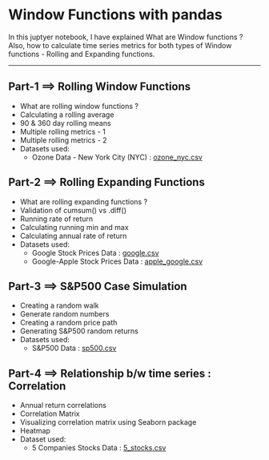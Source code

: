 # Window Functions with pandas

In this juptyer notebook, I have explained What are Window functions ? Also, how to calculate time series metrics for both types of Window functions - Rolling and Expanding functions.

-----------------------------------------

## Part-1 ==> Rolling Window Functions
  - What are rolling window functions ?
  - Calculating a rolling average
  - 90 & 360 day rolling means
  - Multiple rolling metrics - 1
  - Multiple rolling metrics - 2
  - Datasets used:
      * Ozone Data - New York City (NYC) : [ozone_nyc.csv](https://github.com/Ravjot03/Time-Series-Data-in-Python/blob/main/Chapter-4/ozone_nyc.csv)
      
## Part-2 ==> Rolling Expanding Functions
  - What are rolling expanding functions ?
  - Validation of cumsum() vs .diff()
  - Running rate of return
  - Calculating running min and max
  - Calculating annual rate of return
  - Datasets used:
      * Google Stock Prices Data : [google.csv](https://github.com/Ravjot03/Time-Series-Data-in-Python/blob/main/Chapter-4/google.csv)
      * Google-Apple Stock Prices Data : [apple_google.csv](https://github.com/Ravjot03/Time-Series-Data-in-Python/blob/main/Chapter-4/apple_google.csv)
      
## Part-3 ==> S&P500 Case Simulation
  - Creating a random walk
  - Generate random numbers
  - Creating a random price path
  - Generating S&P500 random returns
  - Datasets used:
      * S&P500 Data : [sp500.csv]()
      
## Part-4 ==> Relationship b/w time series : Correlation
  - Annual return correlations
  - Correlation Matrix
  - Visualizing correlation matrix using Seaborn package
  - Heatmap
  - Dataset used:
      * 5 Companies Stocks Data : [5_stocks.csv](https://github.com/Ravjot03/Time-Series-Data-in-Python/blob/main/Chapter-4/5_stocks.csv)
